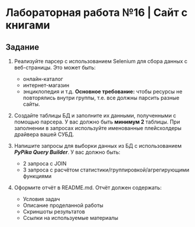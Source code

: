 # Лабораторная работа №16 | Сайт с книгами
## Задание 
1) Реализуйте парсер с использованием Selenium для сбора данных с веб-страницы. Это может быть:
    - онлайн-каталог
    - интернет-магазин
    - энциклопедия и т.д.
**Основное требование:** чтобы ресурсы не повторялись внутри группы, т.е. все должны парсить разные сайты.

2) Создайте таблицы БД и заполните их данными, полученными с помощью парсера. У вас должно быть **минимум 2** таблицы. При заполнении в запросах используйте именованные плейсхолдеры драйвера вашей СУБД.
3) Напишите запросы для выборки данных из БД с использованием ***PyPika Query Builder***. У вас должно быть:
    - 2 запроса с JOIN
    - 3 запроса с расчётом статистики/группировкой/агрегирующими функциями
4) Оформите отчёт в README.md. Отчёт должен содержать:
    - Условия задач
    - Описание проделанной работы
    - Скриншоты результатов
    - Ссылки на используемые материалы

